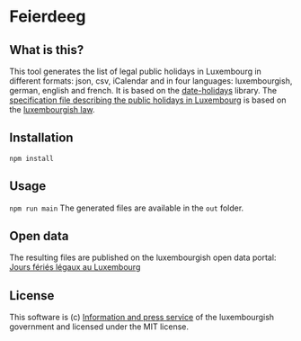 # Feierdeeg

## What is this?

This tool generates the list of legal public holidays in Luxembourg in different formats: json, csv, iCalendar and in four languages: luxembourgish, german, english and french. It is based on the [date-holidays](https://github.com/commenthol/date-holidays) library.
The [specification file describing the public holidays in Luxembourg](https://github.com/commenthol/date-holidays/blob/master/data/countries/LU.yaml) is based on the [luxembourgish law](https://legilux.public.lu/eli/etat/leg/loi/2019/04/25/a271/jo).

## Installation
```npm install```

## Usage
```npm run main```
The generated files are available in the `out` folder.


## Open data
The resulting files are published on the luxembourgish open data portal: [Jours fériés légaux au Luxembourg](https://data.public.lu/fr/datasets/jours-feries-legaux-au-luxembourg/)

## License
This software is (c) [Information and press service](https://sip.gouvernement.lu/en.html) of the luxembourgish government and licensed under the MIT license.


